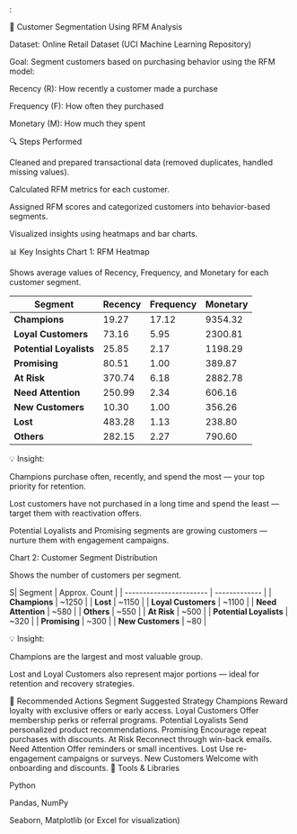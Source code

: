 :

🛒 Customer Segmentation Using RFM Analysis

Dataset: Online Retail Dataset (UCI Machine Learning Repository)

Goal: Segment customers based on purchasing behavior using the RFM model:

Recency (R): How recently a customer made a purchase

Frequency (F): How often they purchased

Monetary (M): How much they spent

🔍 Steps Performed

Cleaned and prepared transactional data (removed duplicates, handled missing values).

Calculated RFM metrics for each customer.

Assigned RFM scores and categorized customers into behavior-based segments.

Visualized insights using heatmaps and bar charts.

📊 Key Insights
Chart 1: RFM Heatmap

Shows average values of Recency, Frequency, and Monetary for each customer segment.

| Segment                 | Recency | Frequency | Monetary |
| ----------------------- | ------- | --------- | -------- |
| **Champions**           | 19.27   | 17.12     | 9354.32  |
| **Loyal Customers**     | 73.16   | 5.95      | 2300.81  |
| **Potential Loyalists** | 25.85   | 2.17      | 1198.29  |
| **Promising**           | 80.51   | 1.00      | 389.87   |
| **At Risk**             | 370.74  | 6.18      | 2882.78  |
| **Need Attention**      | 250.99  | 2.34      | 606.16   |
| **New Customers**       | 10.30   | 1.00      | 356.26   |
| **Lost**                | 483.28  | 1.13      | 238.80   |
| **Others**              | 282.15  | 2.27      | 790.60   |


💡 Insight:

Champions purchase often, recently, and spend the most — your top priority for retention.

Lost customers have not purchased in a long time and spend the least — target them with reactivation offers.

Potential Loyalists and Promising segments are growing customers — nurture them with engagement campaigns.

Chart 2: Customer Segment Distribution

Shows the number of customers per segment.

S| Segment                 | Approx. Count |
| ----------------------- | ------------- |
| **Champions**           | ~1250         |
| **Lost**                | ~1150         |
| **Loyal Customers**     | ~1100         |
| **Need Attention**      | ~580          |
| **Others**              | ~550          |
| **At Risk**             | ~500          |
| **Potential Loyalists** | ~320          |
| **Promising**           | ~300          |
| **New Customers**       | ~80           |

💡 Insight:

Champions are the largest and most valuable group.

Lost and Loyal Customers also represent major portions — ideal for retention and recovery strategies.

🧭 Recommended Actions
Segment	Suggested Strategy
Champions	Reward loyalty with exclusive offers or early access.
Loyal Customers	Offer membership perks or referral programs.
Potential Loyalists	Send personalized product recommendations.
Promising	Encourage repeat purchases with discounts.
At Risk	Reconnect through win-back emails.
Need Attention	Offer reminders or small incentives.
Lost	Use re-engagement campaigns or surveys.
New Customers	Welcome with onboarding and discounts.
🧰 Tools & Libraries

Python

Pandas, NumPy

Seaborn, Matplotlib (or Excel for visualization)
